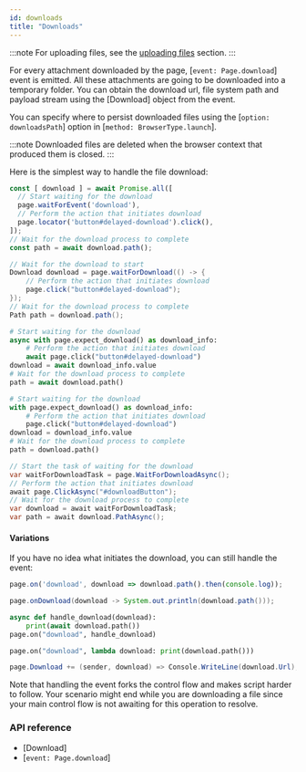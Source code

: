 ```yaml
---
id: downloads
title: "Downloads"
---
```


:::note
For uploading files, see the [uploading files](./input.md#upload-files) section.
:::

For every attachment downloaded by the page, [`event: Page.download`] event is emitted. All these attachments are going
to be downloaded into a temporary folder. You can obtain the download url, file system path and payload stream using
the [Download] object from the event.

You can specify where to persist downloaded files using the [`option: downloadsPath`] option in [`method: BrowserType.launch`].

:::note
Downloaded files are deleted when the browser context that produced them is closed.
:::

Here is the simplest way to handle the file download:

```js
const [ download ] = await Promise.all([
  // Start waiting for the download
  page.waitForEvent('download'),
  // Perform the action that initiates download
  page.locator('button#delayed-download').click(),
]);
// Wait for the download process to complete
const path = await download.path();
```

```java
// Wait for the download to start
Download download = page.waitForDownload(() -> {
    // Perform the action that initiates download
    page.click("button#delayed-download");
});
// Wait for the download process to complete
Path path = download.path();
```

```python async
# Start waiting for the download
async with page.expect_download() as download_info:
    # Perform the action that initiates download
    await page.click("button#delayed-download")
download = await download_info.value
# Wait for the download process to complete
path = await download.path()
```

```python sync
# Start waiting for the download
with page.expect_download() as download_info:
    # Perform the action that initiates download
    page.click("button#delayed-download")
download = download_info.value
# Wait for the download process to complete
path = download.path()
```

```csharp
// Start the task of waiting for the download
var waitForDownloadTask = page.WaitForDownloadAsync();
// Perform the action that initiates download
await page.ClickAsync("#downloadButton");
// Wait for the download process to complete
var download = await waitForDownloadTask;
var path = await download.PathAsync();
```

#### Variations

If you have no idea what initiates the download, you can still handle the event:

```js
page.on('download', download => download.path().then(console.log));
```

```java
page.onDownload(download -> System.out.println(download.path()));
```

```python async
async def handle_download(download):
    print(await download.path())
page.on("download", handle_download)
```

```python sync
page.on("download", lambda download: print(download.path()))
```

```csharp
page.Download += (sender, download) => Console.WriteLine(download.Url);
```

Note that handling the event forks the control flow and makes script harder to follow. Your scenario might end while you
are downloading a file since your main control flow is not awaiting for this operation to resolve.

### API reference
- [Download]
- [`event: Page.download`]
